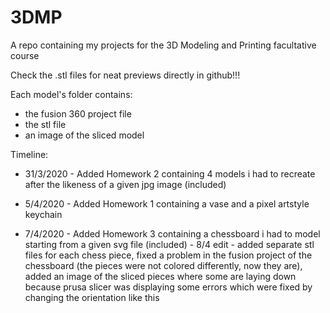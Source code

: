# 3DMP
 A repo containing my projects for the 3D Modeling and Printing facultative course

Check the .stl files for neat previews directly in github!!!

Each model's folder contains:
- the fusion 360 project file
- the stl file
- an image of the sliced model

Timeline:

- 31/3/2020 - Added Homework 2 containing 4 models i had to recreate after the likeness of a given jpg image (included)

- 5/4/2020 - Added Homework 1 containing a vase and a pixel artstyle keychain

 - 7/4/2020 - Added Homework 3 containing a chessboard i had to model starting from a given svg file (included)
            - 8/4 edit - added separate stl files for each chess piece, fixed a problem in the fusion project of the chessboard (the pieces                         were not colored differently, now they are), added an image of the sliced pieces where some are laying down because                         prusa slicer was displaying some errors which were fixed by changing the orientation like this
